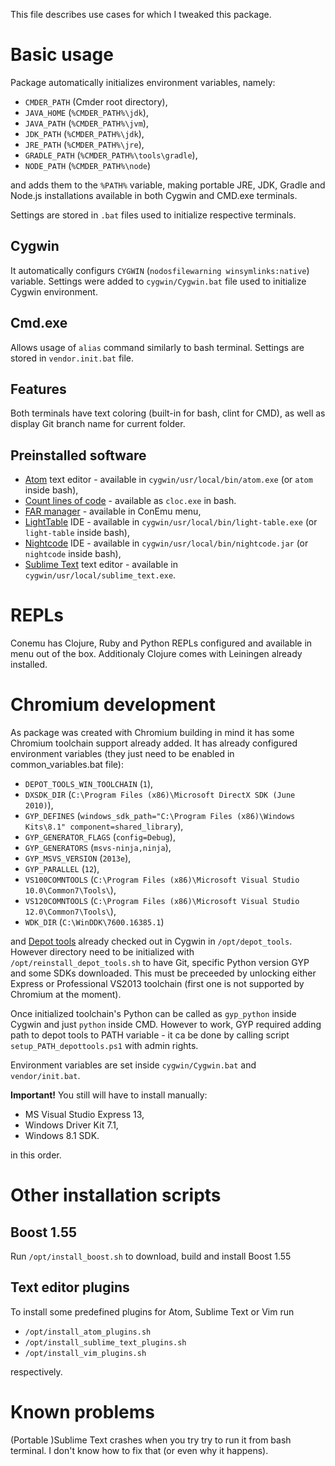 This file describes use cases for which I tweaked this package.

Basic usage
===

Package automatically initializes environment variables, namely:

 * `CMDER_PATH` (Cmder root directory),
 * `JAVA_HOME` (`%CMDER_PATH%\jdk`),
 * `JAVA_PATH` (`%CMDER_PATH%\jvm`),
 * `JDK_PATH` (`%CMDER_PATH%\jdk`),
 * `JRE_PATH` (`%CMDER_PATH%\jre`),
 * `GRADLE_PATH` (`%CMDER_PATH%\tools\gradle`),
 * `NODE_PATH` (`%CMDER_PATH%\node`)

and adds them to the `%PATH%` variable, making portable JRE, JDK, Gradle and
Node.js installations available in both Cygwin and CMD.exe terminals.

Settings are stored in `.bat` files used to initialize respective terminals.

Cygwin
---

It automatically configurs `CYGWIN` (`nodosfilewarning winsymlinks:native`)
variable. Settings were added to `cygwin/Cygwin.bat` file used to initialize
Cygwin environment.

Cmd.exe
---

Allows usage of `alias` command similarly to bash terminal. Settings are stored
in `vendor.init.bat` file.

Features
---

Both terminals have text coloring (built-in for bash, clint for CMD), as well as
display Git branch name for current folder.

Preinstalled software
---

 * [Atom](https://atom.io/) text editor - available in `cygwin/usr/local/bin/atom.exe` (or `atom` inside bash),
 * [Count lines of code](http://cloc.sourceforge.net/) - available as `cloc.exe` in bash.
 * [FAR manager](farmanager.com) - available in ConEmu menu,
 * [LightTable](http://www.lighttable.com/) IDE - available in `cygwin/usr/local/bin/light-table.exe` (or `light-table` inside bash),
 * [Nightcode](nightcode.info) IDE - available in `cygwin/usr/local/bin/nightcode.jar` (or `nightcode` inside bash),
 * [Sublime Text](http://www.sublimetext.com/3) text editor - available in `cygwin/usr/local/sublime_text.exe`.

REPLs
===

Conemu has Clojure, Ruby and Python REPLs configured and available in menu out
of the box. Additionaly Clojure comes with Leiningen already installed.

Chromium development
===

As package was created with Chromium building in mind it has some Chromium
toolchain support already added. It has already configured environment
variables (they just need to be enabled in common_variables.bat file):

 * `DEPOT_TOOLS_WIN_TOOLCHAIN` (`1`),
 * `DXSDK_DIR` (`C:\Program Files (x86)\Microsoft DirectX SDK (June 2010)`),
 * `GYP_DEFINES` (`windows_sdk_path="C:\Program Files (x86)\Windows Kits\8.1" component=shared_library`),
 * `GYP_GENERATOR_FLAGS` (`config=Debug`),
 * `GYP_GENERATORS` (`msvs-ninja,ninja`),
 * `GYP_MSVS_VERSION` (`2013e`),
 * `GYP_PARALLEL` (`12`),
 * `VS100COMNTOOLS` (`C:\Program Files (x86)\Microsoft Visual Studio 10.0\Common7\Tools\`),
 * `VS120COMNTOOLS` (`C:\Program Files (x86)\Microsoft Visual Studio 12.0\Common7\Tools\`),
 * `WDK_DIR` (`C:\WinDDK\7600.16385.1`)

and [Depot tools](http://dev.chromium.org/developers/how-tos/depottools) already
checked out in Cygwin in `/opt/depot_tools`. However directory need to be
initialized with `/opt/reinstall_depot_tools.sh` to have Git, specific Python
version GYP and some SDKs downloaded. This must be preceeded by unlocking either
Express or Professional VS2013 toolchain (first one is not supported by Chromium
at the moment).

Once initialized toolchain's Python can be called as `gyp_python` inside Cygwin
and just `python` inside CMD. However to work, GYP required adding path to depot
tools to PATH variable - it ca be done by calling script
`setup_PATH_depottools.ps1` with admin rights.

Environment variables are set inside `cygwin/Cygwin.bat` and `vendor/init.bat`.

**Important!** You still will have to install manually:

* MS Visual Studio Express 13,
* Windows Driver Kit 7.1,
* Windows 8.1 SDK.

in this order.

Other installation scripts
===

Boost 1.55
---

Run `/opt/install_boost.sh` to download, build and install Boost 1.55

Text editor plugins
---

To install some predefined plugins for Atom, Sublime Text or Vim run

 * `/opt/install_atom_plugins.sh`
 * `/opt/install_sublime_text_plugins.sh`
 * `/opt/install_vim_plugins.sh`

respectively.

Known problems
===

(Portable )Sublime Text crashes when you try try to run it from bash terminal.
I don't know how to fix that (or even why it happens).
